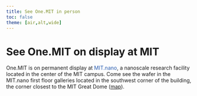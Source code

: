 ```yaml
---
title: See One.MIT in person
toc: false
theme: [air,alt,wide]
---
```



<div class= "grid grid-cols-2">
  <div class="card" style="background-image:url('imgs/one-visit-overlay.jpg')">
    <h1> See One.MIT on display at MIT</h1>
    
One.MIT is on permanent display at <a style="text-decoration:none; color: #2A5DB0;" href="https://mitnano.mit.edu/" target="_blank">MIT.nano</a>, a nanoscale research facility located in the center of the MIT campus. Come see the wafer in the MIT.nano first floor galleries located in the southwest corner of the building, the corner closest to the MIT Great Dome (<a href="https://whereis.mit.edu/?go=12" target="_blank">map</a>).

  </div>
  
</div>
